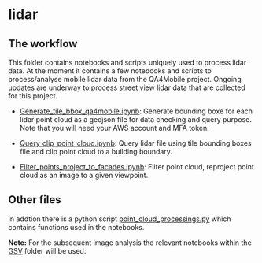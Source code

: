 # lidar  
## The workflow 
This folder contains notebooks and scripts uniquely used to process lidar data. At the moment it contains a few notebooks and scripts to process/analyse mobile lidar data from the QA4Mobile project. Ongoing updates are underway to process street view lidar data that are collected for this project.  

- [Generate_tile_bbox_qa4mobile.ipynb](Generate_tile_bbox_qa4mobile.ipynb): Generate bounding boxe for each lidar point cloud as a geojson file for data checking and query purpose. Note that you will need your AWS account and MFA token.      

- [Query_clip_point_cloud.ipynb](Query_clip_point_cloud.ipynb): Query lidar file using tile bounding boxes file and clip point cloud to a building boundary.     

- [Filter_points_project_to_facades.ipynb](Filter_points_project_to_facades.ipynb): Filter point cloud, reproject point cloud as an image to a given viewpoint.   


## Other files
In addtion there is a python script [point_cloud_processings.py](point_cloud_processings.py) which contains functions used in the notebooks.

**Note:** For the subsequent image analysis the relevant notebooks within the [GSV](./GSV) folder will be used.
